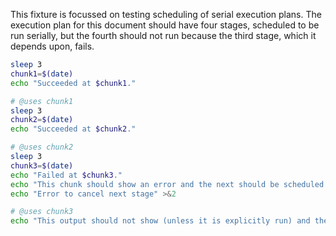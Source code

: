 This fixture is focussed on testing scheduling of serial execution plans. The execution plan for this document should have four stages, scheduled to be run serially, but the fourth should not run because the third stage, which it depends upon, fails.

```bash exec
sleep 3
chunk1=$(date)
echo "Succeeded at $chunk1."
```

```bash exec
# @uses chunk1
sleep 3
chunk2=$(date)
echo "Succeeded at $chunk2."
```

```bash exec
# @uses chunk2
sleep 3
chunk3=$(date)
echo "Failed at $chunk3."
echo "This chunk should show an error and the next should be scheduled but not run"
echo "Error to cancel next stage" >&2
```

```bash exec
# @uses chunk3
echo "This output should not show (unless it is explicitly run) and the chunk should show that a dependency failed."
```
